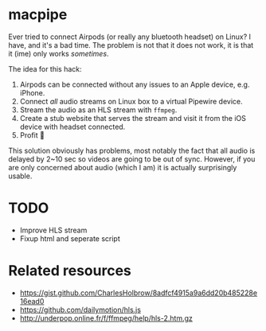 # macpipe
Ever tried to connect Airpods (or really any bluetooth headset) on Linux? I have, and it's a bad time. The problem is not that it does not work, it is that it (ime) only works _sometimes_.

The idea for this hack:
1. Airpods can be connected without any issues to an Apple device, e.g. iPhone.
2. Connect _all_ audio streams on Linux box to a virtual Pipewire device.
3. Stream the audio as an HLS stream with `ffmpeg`.
4. Create a stub website that serves the stream and visit it from the iOS device with headset connected.
5. Profit 🤪

This solution obviously has problems, most notably the fact that all audio is delayed by 2~10 sec so videos are going to be out of sync.
However, if you are only concerned about audio (which I am) it is actually surprisingly usable.

# TODO
* Improve HLS stream
* Fixup html and seperate script

# Related resources
* https://gist.github.com/CharlesHolbrow/8adfcf4915a9a6dd20b485228e16ead0
* https://github.com/dailymotion/hls.js
* http://underpop.online.fr/f/ffmpeg/help/hls-2.htm.gz
